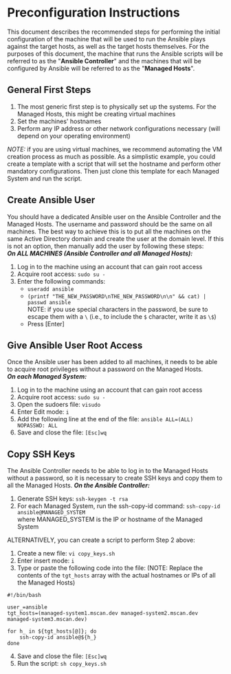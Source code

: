 # Preconfiguration Instructions
This document describes the recommended steps for performing the initial configuration of the machine that will be used to run the Ansible plays against the target hosts, as well as the target hosts themselves. For the purposes of this document, the machine that runs the Ansible scripts will be referred to as the "**Ansible Controller**" and the machines that will be configured by Ansible will be referred to as the "**Managed Hosts**".

## General First Steps
1. The most generic first step is to physically set up the systems. For the Managed Hosts, this might be creating virtual machines
2. Set the machines' hostnames
3. Perform any IP address or other network configurations necessary (will depend on your operating environment)

*NOTE:* if you are using virtual machines, we recommend automating the VM creation process as much as possible. As a simplistic example, you could create a template with a script that will set the hostname and perform other mandatory configurations. Then just clone this template for each Managed System and run the script.

## Create Ansible User
You should have a dedicated Ansible user on the Ansible Controller and the Managed Hosts. The username and password should be the same on all machines. The best way to achieve this is to put all the machines on the same Active Directory domain and create the user at the domain level. If this is not an option, then manually add the user by following these steps:<br/>
***On ALL MACHINES (Ansible Controller and all Managed Hosts):***
1. Log in to the machine using an account that can gain root access
2. Acquire root access: ```sudo su -```
3. Enter the following commands:
    * ```useradd ansible```
    * ```(printf "THE_NEW_PASSWORD\nTHE_NEW_PASSWORD\n\n" && cat) | passwd ansible```<br/>
    NOTE: if you use special characters in the password, be sure to escape them with a ```\``` (i.e., to include the ```$``` character, write it as ```\$```)
    * Press [Enter] 

## Give Ansible User Root Access
Once the Ansible user has been added to all machines, it needs to be able to acquire root privileges without a password on the Managed Hosts.<br/>
***On each Managed System:***
1. Log in to the machine using an account that can gain root access
2. Acquire root access: ```sudo su -```
3. Open the sudoers file: ```visudo```
4. Enter Edit mode: ```i```
5. Add the following line at the end of the file: ```ansible ALL=(ALL) NOPASSWD: ALL```
6. Save and close the file: ```[Esc]wq```

## Copy SSH Keys
The Ansible Controller needs to be able to log in to the Managed Hosts without a password, so it is necessary to create SSH keys and copy them to all the Managed Hosts.
***On the Ansible Controller:***
1. Generate SSH keys: ```ssh-keygen -t rsa```
2. For each Managed System, run the ssh-copy-id command: ```ssh-copy-id ansible@MANAGED_SYSTEM```<br/>
where MANAGED_SYSTEM is the IP or hostname of the Managed System

ALTERNATIVELY, you can create a script to perform Step 2 above:
1. Create a new file: ```vi copy_keys.sh```
2. Enter insert mode: ```i```
3. Type or paste the following code into the file: (NOTE: Replace the contents of the ```tgt_hosts``` array with the actual hostnames or IPs of all the Managed Hosts)
```
#!/bin/bash

user_=ansible
tgt_hosts=(managed-system1.mscan.dev managed-system2.mscan.dev managed-system3.mscan.dev)

for h_ in ${tgt_hosts[@]}; do    
    ssh-copy-id ansible@${h_}  
done
``` 
4. Save and close the file: ```[Esc]wq```
5. Run the script: ```sh copy_keys.sh```
